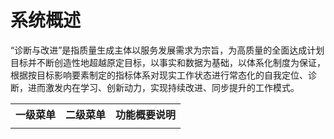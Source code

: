 # 系统概述
“诊断与改进”是指质量生成主体以服务发展需求为宗旨，为高质量的全面达成计划目标并不断创造性地超越原定目标，以事实和数据为基础，以体系化制度为保证，根据按目标影响要素制定的指标体系对现实工作状态进行常态化的自我定位、诊断，进而激发内在学习、创新动力，实现持续改进、同步提升的工作模式。

<table>
    <tr>
        <th>一级菜单</th>
        <th>二级菜单</th>
        <th>功能概要说明</th>
    </tr>
    <tr>
        <td></td>
        <td></td>
        <td></td>
    </tr>
</table>